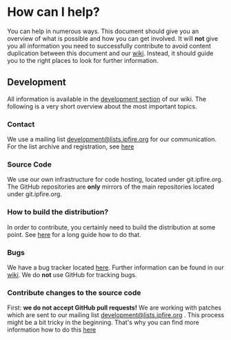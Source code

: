 # How can I help?

You can help in numerous ways. This document should give you an overview of what is possible and how you can get involved. 
It will **not** give you all information you need to successfully contribute to avoid content duplication between this document and our [wiki](https://wiki.ipfire.org/). 
Instead, it should guide you to the right places to look for further information.

## Development

All information is available in the [development section](https://wiki.ipfire.org/devel) of our wiki. The following is a very short overview about the most important topics.

### Contact

We use a mailing list development@lists.ipfire.org for our communication. For the list archive and registration, see [here](http://lists.ipfire.org/mailman/listinfo/development)

### Source Code 

We use our own infrastructure for code hosting, located under git.ipfire.org. The GitHub repositories are **only** mirrors of the main repositories located under git.ipfire.org.

### How to build the distribution?

In order to contribute, you certainly need to build the distribution at some point. See [here](https://wiki.ipfire.org/devel/ipfire-2-x/build-howto) for a long guide how to do that.

### Bugs

We have a bug tracker located [here](https://wiki.ipfire.org/devel/bugzilla). Further information can be found in our [wiki](https://wiki.ipfire.org/devel/bugzilla).
We do **not** use GitHub for tracking bugs. 

### Contribute changes to the source code

First: **we do not accept GitHub pull requests!** We are working with patches which are sent to our mailing list development@lists.ipfire.org . 
This process might be a bit tricky in the beginning. That's why you can find more information how to do this [here](https://wiki.ipfire.org/devel/submit-patches)




